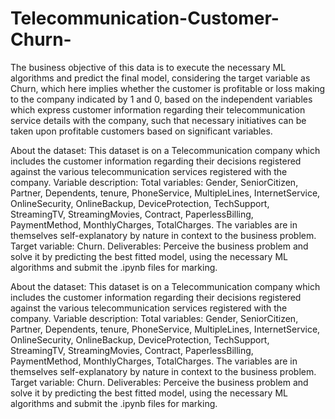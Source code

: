 # Telecommunication-Customer-Churn-
The business objective of this data is to execute the necessary ML algorithms and predict the final model, considering the target variable as Churn, which here implies whether the customer is profitable or loss making to the company indicated by 1 and 0, based on the independent variables which express customer information regarding their telecommunication service details with the company, such that necessary initiatives can be taken upon profitable customers based on significant variables.

About the dataset: This dataset is on a Telecommunication company which includes the customer information regarding their decisions registered against the various telecommunication services registered with the company.
Variable description: 
Total variables: Gender, SeniorCitizen, Partner, Dependents, tenure, PhoneService, MultipleLines, InternetService, OnlineSecurity, OnlineBackup, DeviceProtection, TechSupport, StreamingTV, StreamingMovies, Contract, PaperlessBilling, PaymentMethod, MonthlyCharges, TotalCharges. The variables are in themselves self-explanatory by nature in context to the business problem.
Target variable: Churn.
Deliverables: Perceive the business problem and solve it by predicting the best fitted model, using the necessary ML algorithms and submit the .ipynb files for marking.

About the dataset: This dataset is on a Telecommunication company which includes the customer information regarding their decisions registered against the various telecommunication services registered with the company.
Variable description: 
Total variables: Gender, SeniorCitizen, Partner, Dependents, tenure, PhoneService, MultipleLines, InternetService, OnlineSecurity, OnlineBackup, DeviceProtection, TechSupport, StreamingTV, StreamingMovies, Contract, PaperlessBilling, PaymentMethod, MonthlyCharges, TotalCharges. The variables are in themselves self-explanatory by nature in context to the business problem.
Target variable: Churn.
Deliverables: Perceive the business problem and solve it by predicting the best fitted model, using the necessary ML algorithms and submit the .ipynb files for marking.
